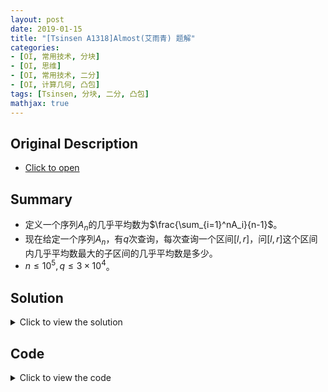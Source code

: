 ```yaml
---
layout: post
date: 2019-01-15
title: "[Tsinsen A1318]Almost(艾雨青) 题解"
categories:
- [OI, 常用技术, 分块]
- [OI, 思维]
- [OI, 常用技术, 二分]
- [OI, 计算几何, 凸包]
tags: [Tsinsen, 分块, 二分, 凸包]
mathjax: true
---
```


## Original Description
- [Click to open](http://www.tsinsen.com/A1318)

## Summary
- 定义一个序列$A_n$的几乎平均数为$\frac{\sum_{i=1}^nA_i}{n-1}$。
- 现在给定一个序列$A_n$，有$q$次查询，每次查询一个区间$[l,r]$，问$[l,r]$这个区间内几乎平均数最大的子区间的几乎平均数是多少。
- $n\leq 10^5,q\leq 3\times 10^4$。
<!-- more -->

## Solution
<details>
<summary>Click to view the solution</summary>
考虑对原序列求前缀和，则区间$[l,r]$的几乎平均数可以写成$\frac{sum[r]-sum[l-1]}{r-l}$。可以看到这很像一个求两点之间斜率的形式。那么问题可以转化为在$[l,r]$内取两个点，按照上述公式计算斜率后斜率最大。

于是我们有一个朴素的想法：对于一次询问$[l,r]$，我们从右向左依次将点加入，枚举到某一个点的时候，我们以它为左端点，在右侧找一个点使其与之匹配斜率最大。这样做复杂度是$O(n^2q)$的，需要优化。

我们考虑之前枚举左端点后，事实上不用枚举右边的点。我们可以发现，能使得斜率最大的点一定在右边的点所形成的上凸壳中。相当于我们要在上凸壳上找一个点使其与左端点连线的斜率最大。我们发现这个斜率是一个单峰函数，考察相邻两项的差值，我们只要在上凸壳上二分，找到第一个差小于$0$的位置即可。然后将当前点加入单调栈，用单调栈维护凸壳即可。这样复杂度降到$O(qnlogn)$，仍然需要优化。

考虑分块。我们预处理$f[i][j]$表示考虑从第$i$个块开头到第$j$个点的这段区间（或者从第$j$个点到第$i$个块末尾）内斜率最大的点对。以前者为例，$f[i][j]$显然可以从$f[i][j-1]$转移来。然后考虑第$j$个点作为右端点的贡献，像上述一样维护左边点的凸壳，在凸壳上二分即可。注意如果查询点在右边维护的是下凸壳。这个预处理的复杂度是$O(n\sqrt nlogn)$。

接下来考虑查询$[l,r]$。令$belong[i]$表示第$i$个点所属的块的编号。分以下情况讨论：
- $belong[l]=belong[r]$，此时直接暴力构建这不超过$\sqrt n$个点的凸壳即可。
- $belong[l]\neq belong[r]$，我们考虑答案可能的几种情况：
  - 左端点在$belong[l]+1$之后，这时的最值在$f[belong[l]+1][r]$中处理过了。
  - 右端点在$belong[r]-1$之前，这时的最值在$f[belong[r]-1][l]$中处理过了。
  - 左端点在$belong[l]$这个块内且右端点在$belong[r]$这个块内。此时可能作为左端点和右端点的点都不超过$\sqrt n$个，我们暴力构建右端点所在块的凸壳，拉着所有左端点所在块的点二分即可。

查询时间复杂度$O(q\sqrt nlogn)$，从而算法总时间复杂度为$O((n+q)\sqrt nlogn)$。
</details>

## Code
<details>
<summary>Click to view the code</summary>
```cpp
#include <bits/stdc++.h>
using namespace std;

#define LL long long
#define LB long double
#define ull unsigned long long
#define x first
#define y second
#define pb push_back
#define pf push_front
#define mp make_pair
#define Pair pair<int,int>
#define pLL pair<LL,LL>
#define pii pair<double,double>
#define LOWBIT(x) x & (-x)
// #define LOCAL true

const int INF=2e9;
const LL LINF=2e16;
const int magic=967;
const int MOD=1e9+7;
const double eps=1e-10;
const double pi=acos(-1);

struct fastio
{
    static const int S=1e7;
    char rbuf[S+48],wbuf[S+48];int rpos,wpos,len;
    fastio() {rpos=len=wpos=0;}
    inline char Getchar()
    {
        if (rpos==len) rpos=0,len=fread(rbuf,1,S,stdin);
        if (!len) return EOF;
        return rbuf[rpos++];
    }
    template <class T> inline void Get(T &x)
    {
        char ch;bool f;T res;
        while (!isdigit(ch=Getchar()) && ch!='-') {}
        if (ch=='-') f=false,res=0; else f=true,res=ch-'0';
        while (isdigit(ch=Getchar())) res=res*10+ch-'0';
        x=(f?res:-res);
    }
    inline void getstring(char *s)
    {
        char ch;
        while ((ch=Getchar())<=32) {}
        for (;ch>32;ch=Getchar()) *s++=ch;
        *s='\0';
    }
    inline void flush() {fwrite(wbuf,1,wpos,stdout);fflush(stdout);wpos=0;}
    inline void Writechar(char ch)
    {
        if (wpos==S) flush();
        wbuf[wpos++]=ch;
    }
    template <class T> inline void Print(T x,char ch)
    {
        char s[20];int pt=0;
        if (x==0) s[++pt]='0';
        else
        {
            if (x<0) Writechar('-'),x=-x;
            while (x) s[++pt]='0'+x%10,x/=10;
        }
        while (pt) Writechar(s[pt--]);
        Writechar(ch);
    }
    inline void printstring(char *s)
    {
        int pt=1;
        while (s[pt]!='\0') Writechar(s[pt++]);
    }
}io;

template<typename T> inline void check_max(T &x,T cmp) {x=max(x,cmp);}
template<typename T> inline void check_min(T &x,T cmp) {x=min(x,cmp);}
template<typename T> inline T myabs(T x) {return x>=0?x:-x;}
template<typename T> inline T gcd(T x,T y) {return y==0?x:gcd(y,x%y);}
inline int add(int x) {if (x>=MOD) x-=MOD;return x;}
inline int add(int x,int MO) {if (x>=MO) x-=MO;return x;}
inline int sub(int x) {if (x<0) x+=MOD;return x;}
inline int sub(int x,int MO) {if (x<0) x+=MO;return x;}
inline void Add(int &x,int y) {x=add(x+y);}
inline void Add(int &x,int y,int MO) {x=add(x+y,MO);}
inline void Sub(int &x,int y) {x=sub(x-y);}
inline void Sub(int &x,int y,int MO) {x=sub(x-y,MO);}
template<typename T> inline int quick_pow(int x,T y) {int res=1;while (y) {if (y&1) res=1ll*res*x%MOD;x=1ll*x*x%MOD;y>>=1;}return res;}
template<typename T> inline int quick_pow(int x,T y,int MO) {int res=1;while (y) {if (y&1) res=1ll*res*x%MO;x=1ll*x*x%MO;y>>=1;}return res;}

const int MAXN=1e5;

int n,q,a[MAXN+48];LL sum[MAXN+48];
int N;

struct Seg
{
    int dx;LL dy;
    Seg () {}
    inline Seg(int _x,LL _y) {dx=_x;dy=_y;}
    inline bool operator < (const Seg &other) const {return dy*other.dx<other.dy*dx;}
    inline void print()
    {
        LL up=dy,down=dx;
        if (up==0) {puts("0/1");return;}
        LL g=gcd(myabs(up),myabs(down));
        up/=g;down/=g;
        if (down<0) up=-up,down=-down;
        printf("%lld/%lld\n",up,down);
    }
};

inline Seg gen(pLL pt1,pLL pt2) {return Seg(pt1.x-pt2.x,pt1.y-pt2.y);}

Seg f[110][MAXN+1];
pLL sta[MAXN+48];int stot;
int bel[MAXN+48];

inline pLL query(pLL cur)
{
    int l=1,r=stot;
    while (l<=r)
    {
        int mid=(l+r)>>1;
        if (mid<stot && gen(cur,sta[mid])<gen(cur,sta[mid+1])) l=mid+1; else r=mid-1;
    }
    return sta[l];
}

int main ()
{
#ifdef LOCAL
    double TIME=clock();
    freopen ("a.in","r",stdin);
    freopen ("a.out","w",stdout);
    cerr<<"Running..."<<endl;
#endif
    scanf("%d%d",&n,&q);int l,r;
    for (register int i=1;i<=n;i++) scanf("%d",a+i),sum[i]=sum[i-1]+a[i];
    N=n/magic;if (n%magic) N++;
    for (register int i=1,id=1;i<=n;i++)
    {
        bel[i]=id;
        if (i%magic==0) id++;
    }
    for (register int i=1;i<=N;i++)
    {
        int st=(i-1)*magic+1;
        if (st!=n)
        {
            stot=2;sta[1]=mp(st,sum[st-1]);sta[2]=mp(st+1,sum[st]);
            f[i][st+1]=gen(mp(st,sum[st-1]),mp(st+1,sum[st+1]));
            for (register int j=st+2;j<=n;j++)
            {
                f[i][j]=f[i][j-1];
                pLL chosen=query(mp(j,sum[j]));
                if (f[i][j]<gen(chosen,mp(j,sum[j]))) f[i][j]=gen(chosen,mp(j,sum[j]));
                sta[++stot]=mp(j,sum[j-1]);
                while (stot>=3 && gen(sta[stot-1],sta[stot])<gen(sta[stot-2],sta[stot-1])) sta[stot-1]=sta[stot],stot--;
            }
        }
        int ed=((i==N)?n:i*magic);
        if (ed!=1)
        {
            stot=2;sta[1]=mp(ed,sum[ed]);sta[2]=mp(ed-1,sum[ed-1]);
            f[i][ed-1]=gen(mp(ed-1,sum[ed-2]),mp(ed,sum[ed]));
            for (register int j=ed-2;j>=1;j--)
            {
                f[i][j]=f[i][j+1];
                pLL chosen=query(mp(j,sum[j-1]));
                if (f[i][j]<gen(mp(j,sum[j-1]),chosen)) f[i][j]=gen(mp(j,sum[j-1]),chosen);
                sta[++stot]=mp(j,sum[j]);
                while (stot>=3 && gen(sta[stot],sta[stot-1])<gen(sta[stot-1],sta[stot-2])) sta[stot-1]=sta[stot],stot--;
            }
        }
    }
    while (q--)
    {
        scanf("%d%d",&l,&r);
        if (bel[l]+1>=bel[r])
        {
            stot=2;sta[1]=mp(r,sum[r]);sta[2]=mp(r-1,sum[r-1]);
            Seg ans=gen(mp(r-1,sum[r-2]),mp(r,sum[r]));
            for (register int i=r-2;i>=l;i--)
            {
                pLL chosen=query(mp(i,sum[i-1]));
                if (ans<gen(mp(i,sum[i-1]),chosen)) ans=gen(mp(i,sum[i-1]),chosen);
                sta[++stot]=mp(i,sum[i]);
                while (stot>=3 && gen(sta[stot],sta[stot-1])<gen(sta[stot-1],sta[stot-2])) sta[stot-1]=sta[stot],stot--; 
            }
            ans.print();continue;
        }
        Seg ans=f[bel[l]+1][r];
        if (ans<f[bel[r]-1][l]) ans=f[bel[r]-1][l];
        int st=(bel[r]-1)*magic+1;
        stot=1;sta[1]=mp(r,sum[r]);
        for (register int i=r-1;i>=st;i--)
        {
            sta[++stot]=mp(i,sum[i]);
            while (stot>=3 && gen(sta[stot],sta[stot-1])<gen(sta[stot-1],sta[stot-2])) sta[stot-1]=sta[stot],stot--;
        }
        int ed=magic*bel[l];
        for (register int i=l;i<=ed;i++)
        {
            pLL chosen=query(mp(i,sum[i-1]));
            if (ans<gen(mp(i,sum[i-1]),chosen)) ans=gen(mp(i,sum[i-1]),chosen);
        }
        ans.print();
    }
    io.flush();
#ifdef LOCAL
    cerr<<"Exec Time: "<<(clock()-TIME)/CLOCKS_PER_SEC<<endl;
#endif
    return 0;
}
```
</details>